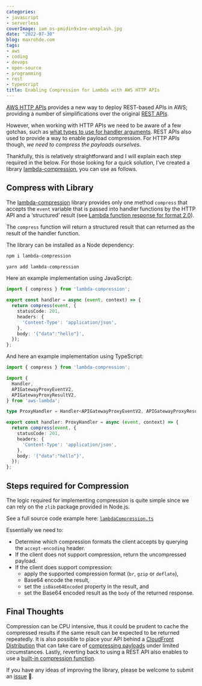 ```yaml
---
categories:
- javascript
- serverless
coverImage: iam_os-pmidin9x1ne-unsplash.jpg
date: "2022-07-30"
blog: maxrohde.com
tags:
- aws
- coding
- devops
- open-source
- programming
- rest
- typescript
title: Enabling Compression for Lambda with AWS HTTP APIs
---
```


[AWS HTTP APIs](https://docs.aws.amazon.com/apigateway/latest/developerguide/http-api.html) provides a new way to deploy REST-based APIs in AWS; providing a number of simplifications over the original [REST APIs](https://docs.aws.amazon.com/apigateway/latest/developerguide/apigateway-rest-api.html).

However, when working with HTTP APIs we need to be aware of a few gotchas, such as [what types to use for handler arguments](https://maxrohde.com/2022/01/02/typescript-types-for-aws-lambda/). REST APIs also used to provide a way to enable payload compression. For HTTP APIs though, _we need to compress the payloads ourselves_.

Thankfully, this is relatively straightforward and I will explain each step required in the below. For those looking for a quick solution, I’ve created a library [lambda-compression](https://www.npmjs.com/package/lambda-compression), you can use as follows.

## Compress with Library

The [lambda-compression](https://www.npmjs.com/package/lambda-compression) library provides only one method `compress` that accepts the `event` variable that is passed into handler functions by the HTTP API and a ‘structured’ result (see [Lambda function response for format 2.0](https://docs.aws.amazon.com/apigateway/latest/developerguide/http-api-develop-integrations-lambda.html)).

The `compress` function will return a structured result that can returned as the result of the handler function.

The library can be installed as a Node dependency:

```bash
npm i lambda-compression

yarn add lambda-compression
```

Here an example implementation using JavaScript:

```typescript
import { compress } from 'lambda-compression';

export const handler = async (event, context) => {
  return compress(event, {
    statusCode: 201,
    headers: {
      'Content-Type': 'application/json',
    },
    body: '{"data":"hello"}',
  });
};
```

And here an example implementation using TypeScript:

```typescript
import { compress } from 'lambda-compression';

import {
  Handler,
  APIGatewayProxyEventV2,
  APIGatewayProxyResultV2,
} from 'aws-lambda';

type ProxyHandler = Handler<APIGatewayProxyEventV2, APIGatewayProxyResultV2>;

export const handler: ProxyHandler = async (event, context) => {
  return compress(event, {
    statusCode: 201,
    headers: {
      'Content-Type': 'application/json',
    },
    body: '{"data":"hello"}',
  });
};
```

## Steps required for Compression

The logic required for implementing compression is quite simple since we can rely on the `zlib` package provided in Node.js.

See a full source code example here: [`lambdaCompression.ts`](https://github.com/goldstack/goldstack/blob/update-utility-documentation/workspaces/utils/packages/lambda-compression/src/lambdaCompression.ts)

Essentially we need to:

- Determine which compression formats the client accepts by querying the `accept-encoding` header.
- If the client does not support compression, return the uncompressed payload.
- If the client does support compression:
  - apply the supported compression format (`br`, `gzip` or `deflate`),
  - Base64 encode the result,
  - set the `isBase64Encoded` property in the result, and
  - set the Base64 encoded result as the `body` of the returned response.

## Final Thoughts

Compression can be CPU intensive, thus it could be prudent to cache the compressed results if the same result can be expected to be returned repeatedly. It is also possible to place your API behind a [CloudFront Distribution](https://aws.amazon.com/cloudfront/) that can take care of [compressing payloads](https://docs.aws.amazon.com/AmazonCloudFront/latest/DeveloperGuide/ServingCompressedFiles.html) under limited circumstances. Lastly, reverting back to using a REST API also enables to use a [built-in compression function](https://docs.aws.amazon.com/apigateway/latest/developerguide/api-gateway-enable-compression.html).

If you have any ideas of improving the library, please be welcome to submit an [issue](https://github.com/goldstack/goldstack/issues) 🤗.